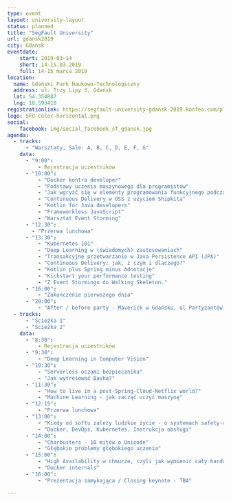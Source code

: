 ```yaml
---
type: event
layout: university-layout
status: planned
title: "SegFault University"
url: gdansk2019
city: Gdańsk
eventdate:
    start: 2019-03-14
    short: 14-15.03.2019
    full: 14-15 marca 2019
location:
  name: Gdański Park Naukowo-Technologiczny
  address: ul. Trzy Lipy 3, Gdańsk
  lat: 54.354887
  lng: 18.593410
registrationlink: https://segfault-university-gdansk-2019.konfeo.com/pl/groups
logo: SFU-color-horizontal.png
social: 
    facebook: img/social_facebook_sf_gdansk.jpg
agenda:
  - tracks:
      - "Warsztaty, Sale: A, B, C, D, E, F, G"
    data:
      - "9:00":
          - Rejestracja uczestników
      - "10:00":
          - "Docker kontra developer"
          - "Podstawy uczenia maszynowego dla programistów"
          - "Jak wgryźć się w elementy programowania funkcyjnego podczas refaktoryzacji kodu w Javie?"
          - "Continuous Delivery w OSS z użyciem Shipkita"
          - "Kotlin for Java developers"
          - "Frameworkless JavaScript"
          - "Warsztat Event Storming"
      - "12:30":
        - "Przerwa lunchowa"
      - "13:30":
          - "Kubernetes 101"
          - "Deep Learning w (świadomych) zastosowaniach"
          - "Transakcyjne przetwarzanie w Java Persistence API (JPA)"
          - "Continuous Delivery: jak, z czym i dlaczego?"
          - "Kotlin plus Spring minus Adnotacje"
          - "Kickstart your performance testing"
          - "Z Event Stormingu do Walking Skeleton."
      - "16:00": 
          - "Zakończenie pierwszego dnia"
      - "20:00":
          - "After / before party - Maverick w Gdańsku, ul Partyzantów 8"
  - tracks:
      - "Ścieżka 1"
      - "Ścieżka 2"
    data:
      - "8:30":
          - Rejestracja uczestników
      - "9:30":
          - "Deep Learning in Computer Vision"
      - "10:30":
          - "Serverless oczami bezpiecznika"
          - "Jak wytresować Basha?"
      - "11:30":
          - "How to live in a post-Spring-Cloud-Netflix world?"
          - "Machine Learning - jak zacząć uczyć maszynę"
      - "12:15":
          - "Przerwa lunchowa"
      - "13:00":
          - "Kiedy od softu zależy ludzkie życie - o systemach safety-critical"
          - "Docker, DevOps, Kubernetes. Instrukcja obsługi"
      - "14:00":
          - "Charbusters - 10 mitów o Unicode"
          - "Głębokie problemy głębokiego uczenia"
      - "15:00":
          - "High Availability w chmurze, czyli jak wymienić cały hardware bez downtime'u aplikacji"
          - "Docker internals"
      - "16:00":
          - "Prezentacja zamykająca / Closing keynote - TBA"

---
```


